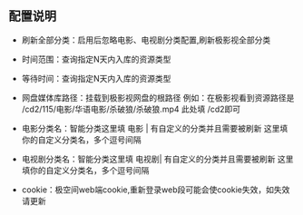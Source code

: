 ## 配置说明
- 刷新全部分类：启用后忽略电影、电视剧分类配置,刷新极影视全部分类

- 时间范围：查询指定N天内入库的资源类型 

- 等待时间：查询指定N天内入库的资源类型 

- 网盘媒体库路径：挂载到极影视网盘的根路径 例如：在极影视看到资源路径是  /cd2/115/电影/华语电影/杀破狼/杀破狼.mp4 此处填 /cd2即可

- 电影分类名：智能分类这里填 电影 | 有自定义的分类并且需要被刷新 这里填你的自定义分类名，多个逗号间隔 

- 电视剧分类名：智能分类这里填 电视剧| 有自定义的分类并且需要被刷新 这里填你的自定义分类名，多个逗号间隔 

- cookie：极空间web端cookie,重新登录web段可能会使cookie失效，如失效请更新